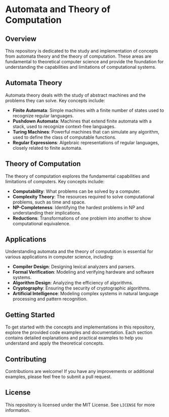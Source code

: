# Automata and Theory of Computation

## Overview

This repository is dedicated to the study and implementation of concepts from automata theory and the theory of computation. These areas are fundamental to theoretical computer science and provide the foundation for understanding the capabilities and limitations of computational systems.

## Automata Theory

Automata theory deals with the study of abstract machines and the problems they can solve. Key concepts include:

- **Finite Automata**: Simple machines with a finite number of states used to recognize regular languages.
- **Pushdown Automata**: Machines that extend finite automata with a stack, used to recognize context-free languages.
- **Turing Machines**: Powerful machines that can simulate any algorithm, used to define the class of computable functions.
- **Regular Expressions**: Algebraic representations of regular languages, closely related to finite automata.

## Theory of Computation

The theory of computation explores the fundamental capabilities and limitations of computers. Key concepts include:

- **Computability**: What problems can be solved by a computer.
- **Complexity Theory**: The resources required to solve computational problems, such as time and space.
- **NP-Completeness**: Identifying the hardest problems in NP and understanding their implications.
- **Reductions**: Transformations of one problem into another to show computational equivalence.

## Applications

Understanding automata and the theory of computation is essential for various applications in computer science, including:

- **Compiler Design**: Designing lexical analyzers and parsers.
- **Formal Verification**: Modeling and verifying hardware and software systems.
- **Algorithm Design**: Analyzing the efficiency of algorithms.
- **Cryptography**: Ensuring the security of cryptographic algorithms.
- **Artificial Intelligence**: Modeling complex systems in natural language processing and pattern recognition.

## Getting Started

To get started with the concepts and implementations in this repository, explore the provided code examples and documentation. Each section contains detailed explanations and practical examples to help you understand and apply the theoretical concepts.

## Contributing

Contributions are welcome! If you have any improvements or additional examples, please feel free to submit a pull request.

## License

This repository is licensed under the MIT License. See `LICENSE` for more information.